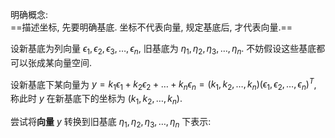 明确概念:   
==描述坐标, 先要明确基底. 坐标不代表向量, 规定基底后, 才代表向量.==

设新基底为列向量 $\epsilon_{1}, \epsilon_{2}, \epsilon_{3}, \dots, \epsilon_{n}$, 旧基底为 $\eta_{1},\eta_{2},\eta_{3},\dots,\eta_{n}$. 不妨假设这些基底都可以张成某向量空间.

设新基底下某向量为 $y=k_{1}\epsilon_{1}+k_{2}\epsilon_{2}+\dots+k_{n}\epsilon_{n}=(k_{1},k_{2},\dots,k_{n})(\epsilon_{1},\epsilon_{2},\dots,\epsilon_{n})^{T}$, 称此时 $y$ 在新基底下的坐标为 $(k_{1},k_{2},\dots ,k_{n})$.

尝试将**向量** $y$ 转换到旧基底 $\eta_{1},\eta_{2},\eta_{3},\dots,\eta_{n}$ 下表示: